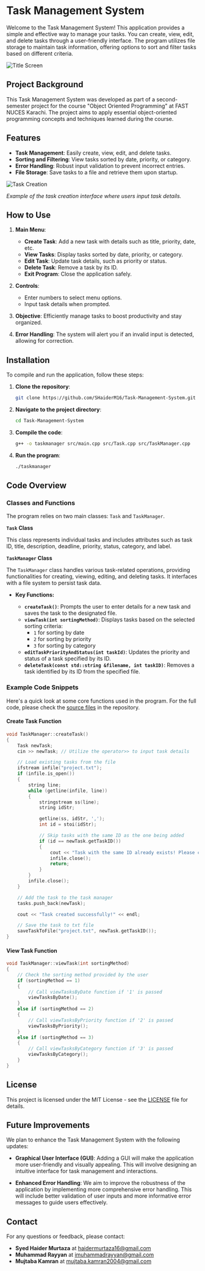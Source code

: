 # Task Management System

Welcome to the Task Management System! This application provides a simple and effective way to manage your tasks. You can create, view, edit, and delete tasks through a user-friendly interface. The program utilizes file storage to maintain task information, offering options to sort and filter tasks based on different criteria.

![Title Screen](assets/title-screen.png)

## Project Background

This Task Management System was developed as part of a second-semester project for the course "Object Oriented Programming" at FAST NUCES Karachi. The project aims to apply essential object-oriented programming concepts and techniques learned during the course.

## Features

- **Task Management**: Easily create, view, edit, and delete tasks.
- **Sorting and Filtering**: View tasks sorted by date, priority, or category.
- **Error Handling**: Robust input validation to prevent incorrect entries.
- **File Storage**: Save tasks to a file and retrieve them upon startup.

![Task Creation](assets/feature-task-creation.png)

*Example of the task creation interface where users input task details.*

## How to Use

1. **Main Menu**:
   - **Create Task**: Add a new task with details such as title, priority, date, etc.
   - **View Tasks**: Display tasks sorted by date, priority, or category.
   - **Edit Task**: Update task details, such as priority or status.
   - **Delete Task**: Remove a task by its ID.
   - **Exit Program**: Close the application safely.

2. **Controls**:
   - Enter numbers to select menu options.
   - Input task details when prompted.

3. **Objective**: Efficiently manage tasks to boost productivity and stay organized.

4. **Error Handling**: The system will alert you if an invalid input is detected, allowing for correction.

## Installation

To compile and run the application, follow these steps:

1. **Clone the repository**:

    ```bash
    git clone https://github.com/SHaiderM16/Task-Management-System.git
    ```

2. **Navigate to the project directory**:

    ```bash
    cd Task-Management-System
    ```

3. **Compile the code**:

    ```bash
    g++ -o taskmanager src/main.cpp src/Task.cpp src/TaskManager.cpp
    ```

4. **Run the program**:

    ```bash
    ./taskmanager
    ```

## Code Overview

### Classes and Functions

The program relies on two main classes: `Task` and `TaskManager`.

**`Task` Class**

This class represents individual tasks and includes attributes such as task ID, title, description, deadline, priority, status, category, and label.

**`TaskManager` Class**

The `TaskManager` class handles various task-related operations, providing functionalities for creating, viewing, editing, and deleting tasks. It interfaces with a file system to persist task data.

- **Key Functions:**

  - **`createTask()`**: Prompts the user to enter details for a new task and saves the task to the designated file.
  - **`viewTask(int sortingMethod)`**: Displays tasks based on the selected sorting criteria:
    - `1` for sorting by date
    - `2` for sorting by priority
    - `3` for sorting by category
  - **`editTaskPriorityAndStatus(int taskId)`**: Updates the priority and status of a task specified by its ID.
  - **`deleteTask(const std::string &filename, int taskID)`**: Removes a task identified by its ID from the specified file.

### Example Code Snippets

Here's a quick look at some core functions used in the program. For the full code, please check the [source files](https://github.com/SHaiderM16/Task-Management-System/tree/main/src) in the repository.

#### Create Task Function

```cpp
void TaskManager::createTask() 
{
    Task newTask;
    cin >> newTask; // Utilize the operator>> to input task details

    // Load existing tasks from the file
    ifstream infile("project.txt");
    if (infile.is_open())
    {
        string line;
        while (getline(infile, line))
        {
            stringstream ss(line);
            string idStr;

            getline(ss, idStr, ',');
            int id = stoi(idStr);

            // Skip tasks with the same ID as the one being added
            if (id == newTask.getTaskID())
            {
                cout << "Task with the same ID already exists! Please choose a different ID." << endl;
                infile.close();
                return;
            }
        }
        infile.close();
    }

    // Add the task to the task manager
    tasks.push_back(newTask);

    cout << "Task created successfully!" << endl;

    // Save the task to txt file
    saveTaskToFile("project.txt", newTask.getTaskID());
}
```

#### View Task Function

```cpp
void TaskManager::viewTask(int sortingMethod)
{
    // Check the sorting method provided by the user
    if (sortingMethod == 1)
    {
        // Call viewTasksByDate function if '1' is passed
        viewTasksByDate();
    }
    else if (sortingMethod == 2)
    {
        // Call viewTasksByPriority function if '2' is passed
        viewTasksByPriority();
    }
    else if (sortingMethod == 3)
    {
        // Call viewTasksByCategory function if '3' is passed
        viewTasksByCategory();
    }
}
```

## License

This project is licensed under the MIT License - see the [LICENSE](https://github.com/SHaiderM16/Task-Management-System/blob/main/LICENSE) file for details.

## Future Improvements

We plan to enhance the Task Management System with the following updates:

- **Graphical User Interface (GUI)**: Adding a GUI will make the application more user-friendly and visually appealing. This will involve designing an intuitive interface for task management and interactions.
  
- **Enhanced Error Handling**: We aim to improve the robustness of the application by implementing more comprehensive error handling. This will include better validation of user inputs and more informative error messages to guide users effectively.

## Contact

For any questions or feedback, please contact:

- **Syed Haider Murtaza** at [haidermurtaza16@gmail.com](mailto:haidermurtaza16@gmail.com)
- **Muhammad Rayyan** at [imuhammadrayyan@gmail.com](mailto:imuhammadrayyan@gmail.com)
- **Mujtaba Kamran** at [mujtaba.kamran2004@gmail.com](mujtaba.kamran2004@gmail.com)
